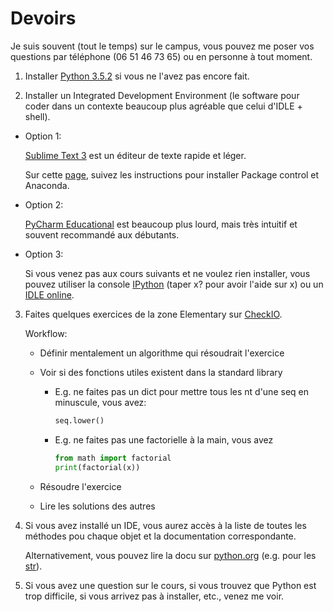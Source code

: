 # Devoirs

Je suis souvent (tout le temps) sur le campus, vous pouvez me poser vos questions par téléphone (06 51 46 73 65) ou en personne à tout moment.

1. Installer [Python 3.5.2](https://www.python.org/downloads/) si vous ne l'avez pas encore fait.

2. Installer un Integrated Development Environment (le software pour coder dans un contexte beaucoup plus agréable que celui d'IDLE + shell).

  - Option 1:
  
    [Sublime Text 3](https://www.sublimetext.com/3) est un éditeur de texte rapide et léger.
    
    Sur cette [page](https://realpython.com/blog/python/setting-up-sublime-text-3-for-full-stack-python-development/), suivez les instructions pour installer Package control et Anaconda.

  - Option 2:
  
    [PyCharm Educational](https://www.jetbrains.com/pycharm-edu/download/#section=windows-version) est beaucoup plus lourd, mais très intuitif et souvent recommandé aux débutants.
    
  - Option 3:
  
    Si vous venez pas aux cours suivants et ne voulez rien installer, vous pouvez utiliser la console [IPython](https://www.tutorialspoint.com/ipython_terminal_online.php) (taper x? pour avoir l'aide sur x) ou un [IDLE online](https://pythonroom.com/).

3. Faites quelques exercices de la zone Elementary sur [CheckIO](https://py.checkio.org/).
   
   Workflow:
    - Définir mentalement un algorithme qui résoudrait l'exercice
    - Voir si des fonctions utiles existent dans la standard library
      - E.g. ne faites pas un dict pour mettre tous les nt d'une seq en minuscule, vous avez:
          
          ```python
          seq.lower()
          ```
          
      - E.g. ne faites pas une factorielle à la main, vous avez
          
          ```python
          from math import factorial
          print(factorial(x))
          ```
          
    - Résoudre l'exercice
    - Lire les solutions des autres
    

4. Si vous avez installé un IDE, vous aurez accès à la liste de toutes les méthodes pou chaque objet et la documentation correspondante.

   Alternativement, vous pouvez lire la docu sur [python.org](https://docs.python.org/3/library/index.html) (e.g. pour les [str](https://docs.python.org/3/library/stdtypes.html#str.replace)).

5. Si vous avez une question sur le cours, si vous trouvez que Python est trop difficile, si vous arrivez pas à installer, etc., venez me voir.
